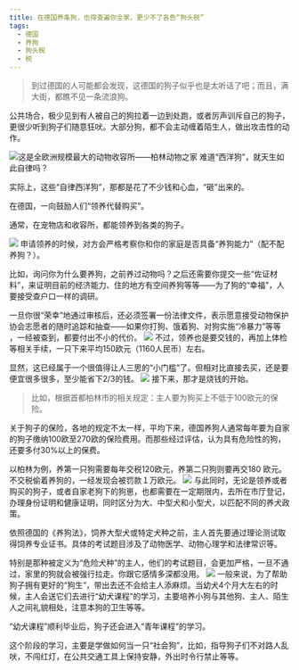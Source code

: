 ```yaml
---
title: 在德国养条狗，也得查遍你全家，更少不了各色“狗头税”
tags:
  - 德国
  - 养狗
  - 狗头税
  - 税
---
```


>到过德国的人可能都会发现，这德国的狗子似乎也是太听话了吧；而且，满大街，都瞧不见一条流浪狗。

公共场合，极少见到有人被自己的狗拉着一边到处跑，或者厉声训斥自己的狗子，更很少听到狗子们随意狂吠。大部分狗，都不会主动缠着陌生人，做出攻击性的动作。
<!--more-->
![这是全欧洲规模最大的动物收容所——柏林动物之家](https://p5.itc.cn/images01/20220618/a746396cc61f42e9b4f1d76491a8968a.jpeg)
难道“西洋狗”，就天生如此自律吗？

实际上，这些“自律西洋狗”，那都是花了不少钱和心血，“砸”出来的。

在德国，一向鼓励人们“领养代替购买”。

通常，在宠物店和收容所，都能领养到各类的狗子。

![](https://p7.itc.cn/images01/20220618/7c0b264c7763479abf60aa28d955a5c3.jpeg)
申请领养的时候，对方会严格考察你和你的家庭是否具备“养狗能力”（配不配养狗？）。

比如，询问你为什么要养狗，之前养过动物吗？之后还需要你提交一些“佐证材料”，来证明目前的经济能力、住的地方有空间养狗等等——为了狗的“幸福”，人要接受查户口一样的调研。

一旦你很“荣幸”地通过审核后，还必须签署一份法律文件，表示愿意接受动物保护协会志愿者的随时追踪和抽查——如果你打狗、饿着狗、对狗实施“冷暴力”等等 ，一经被查到，都要付出不小的代价。
![](https://p5.itc.cn/images01/20220618/702a160d886d4fa68a27e9958f0b4b32.jpeg)
不过，领养也是要交钱的，再加上体检等相关手续，一只下来平均150欧元（1160人民币）左右。

显然，这已经属于一个很值得让人三思的“小门槛”了。但相对比直接去买，还是要便宜很多很多，至少能省下2/3的钱。
![](https://p3.itc.cn/images01/20220618/212f305d527942ac8d3ad8ad5fd5b0ec.jpeg)
接下来，那才是烧钱的开始。
>比如，根据首都柏林市的相关规定：主人要为狗买上不低于100欧元的保险。

关于狗子的保险，各地的规定不太一样，平均下来，德国养狗人通常每年要为自家的狗子缴纳100欧至270欧的保险费用。而那些经过评估，认为具有危险性的狗，还要多付30%以上的保费。

以柏林为例，养第一只狗需要每年交税120欧元，养第二只狗则要再交180 欧元。不交税偷着养狗的，一经发现会被罚款１万欧元。
![](https://p9.itc.cn/images01/20220618/1b2cd03fc7044db99755769b70a0fc3a.jpeg)
与此同时，无论是领养或者购买的狗子，或者自家老狗下的狗崽，也都需要在一定期限内，去所在市厅登记，办理身份证明和健康证明，同时区分为大、中型犬和小型犬，以匹配不同的养犬政策。

依照德国的《养狗法》，饲养大型犬或特定犬种之前，主人首先要通过理论测试取得饲养专业证书。具体的考试题目涉及了动物医学、动物心理学和法律常识等。

特别是那种被定义为“危险犬种”的主人，他们的考试题目，会更加严格，一旦不通过，家里的狗就会被强行拉走。你跟它感情多深都没用。
![](https://p1.itc.cn/images01/20220618/cfb0f16eddea476eb802cf5cc41fb1ad.jpeg)
一般来说，为了帮助狗子拥有更好的“狗生”，带出去还不会给主人添麻烦。当幼犬4个月大左右的时候，主人会送它们去进行“幼犬课程”的学习，主要培养小狗与其他狗、主人、陌生人之间礼貌相处，注意本狗的卫生等等。

“幼犬课程”顺利毕业后，狗子还会进入“青年课程”的学习。

这个阶段的学习，主要是学做如何当一只“社会狗”，比如，指导狗子们不对路人乱吠，不闯红灯，在公共交通工具上保持安静，外出时令行禁止等等。

